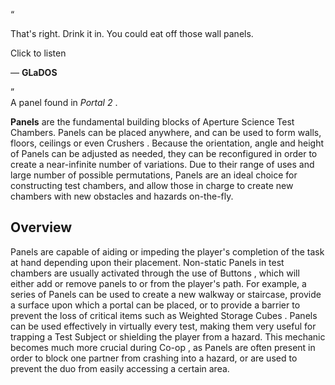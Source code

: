 “

That's right. Drink it in. You could eat off those wall panels.  

Click to listen

— **GLaDOS**

”  
A panel found in _Portal 2_ .

**Panels** are the fundamental building blocks of  Aperture Science  Test
Chambers. Panels can be placed anywhere, and can be used to form walls,
floors, ceilings or even  Crushers  . Because the orientation, angle and
height of Panels can be adjusted as needed, they can be reconfigured in order
to create a near-infinite number of variations. Due to their range of uses and
large number of possible permutations, Panels are an ideal choice for
constructing test chambers, and allow those in charge to create new chambers
with new obstacles and hazards on-the-fly.

##  Overview

Panels are capable of aiding or impeding the player's completion of the task
at hand depending upon their placement. Non-static Panels in test chambers are
usually activated through the use of  Buttons  , which will either add or
remove panels to or from the player's path. For example, a series of Panels
can be used to create a new walkway or staircase, provide a surface upon which
a  portal  can be placed, or to provide a barrier to prevent the loss of
critical items such as  Weighted Storage Cubes  . Panels can be used
effectively in virtually every test, making them very useful for trapping a
Test Subject or shielding the player from a hazard. This mechanic becomes much
more crucial during  Co-op  , as Panels are often present in order to block
one partner from crashing into a hazard, or are used to prevent the duo from
easily accessing a certain area.

